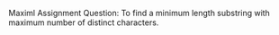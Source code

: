 Maximl Assignment Question:
To find a minimum length  substring with maximum number of distinct characters.
